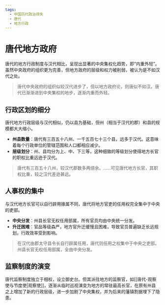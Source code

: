 ```yaml
---
tags:
  - 中国历代政治得失
  - 唐代
  - 地方行政
---
```


# 唐代地方政府

唐代的地方行政制度与汉代相比，呈现出显著的中央集权化趋势，即“内重外轻”。虽然中央政府的组织更为完善，但地方政府的层级和权力被削弱，被认为是不如汉代之处。

> 唐代中央政府的组织似较汉代进步了，但以地方政府论，则唐似不如汉。唐代已渐渐进到中央集权的地步，逐渐内重而外轻。

## 行政区划的细分

唐代地方行政层级与汉代相似，仍以县为基础，但州（相当于汉代的郡）和县的规模都大大缩小。

- **州县数量**：唐代有三百五十八州、一千五百七十三个县，远多于汉代。这意味着每个行政单位的管辖范围和人口都相应减少。
- **层级划分**：州、县均分为上、中、下三等，这种细致的等级划分使得地方长官的职权比重远逊于汉代。

> 唐代有三百五十八州，较汉代郡数多两倍余。……可见唐代地方长官，其职权比重，较之汉代差逊甚远。

## 人事权的集中

与汉代地方长官可以自行辟用掾属不同，唐代将地方官吏的任用权完全集中于中央的吏部。

- **中央分发**：州县长官无权任用部属，所有官员均由中央统一分发。
- **升迁困难**：官品等级森严，地方官升迁缓慢且困难，导致官员普遍缺乏长远规划，行政效率受到影响。

> 在汉代由郡太守县令长自行辟属任用，唐代则任用之权集中于中央之吏部。州县长官无权任用部属，全由中央分发。

## 监察制度的演变

唐代监察制度独立于相权，设立御史台。但其派往地方的监察官，如[[唐代-观察使与节度使|观察使]]，逐渐从临时巡视演变为地方的常驻最高长官，在原有州县之上增加了新的行政层级，进一步加剧了中央集权，并为后来的藩镇割据埋下了隐患。
